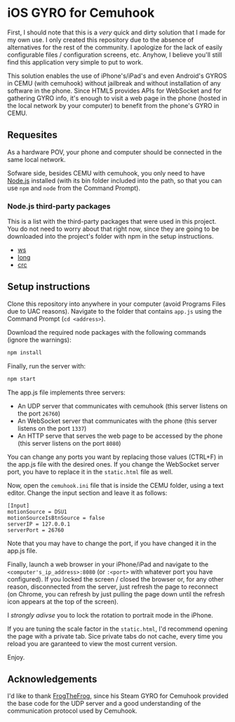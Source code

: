 # iOS GYRO for Cemuhook

First, I should note that this is a *very* quick and dirty solution that I made for my own use. I only created this repository due to the absence of alternatives for the rest of the community. I apologize for the lack of easily configurable files / configuration screens, etc. Anyhow, I believe you'll still find this application very simple to put to work.

This solution enables the use of iPhone's/iPad's and even Android's GYROS in CEMU (with cemuhook) without jailbreak and without installation of any software in the phone. Since HTML5 provides APIs for WebSocket and for gathering GYRO info, it's enough to visit a web page in the phone (hosted in the local network by your computer) to benefit from the phone's GYRO in CEMU.

## Requesites

As a hardware POV, your phone and computer should be connected in the same local network.

Sofware side, besides CEMU with cemuhook, you only need to have [Node.js](https://nodejs.org/) installed (with its bin folder included into the path, so that you can use `npm` and `node` from the Command Prompt).

### Node.js third-party packages

This is a list with the third-party packages that were used in this project. You do not need to worry about that right now, since they are going to be downloaded into the project's folder with npm in the setup instructions.

 - [ws](https://github.com/websockets/ws)
 - [long](https://www.npmjs.com/package/long)
 - [crc](https://www.npmjs.com/package/crc)

## Setup instructions

Clone this repository into anywhere in your computer (avoid Programs Files due to UAC reasons). Navigate to the folder that contains `app.js` using the Command Prompt (`cd <address>`).

Download the required node packages with the following commands (ignore the warnings):

```sh
npm install
```

Finally, run the server with:

```sh
npm start
```

The app.js file implements three servers:

 - An UDP server that communicates with cemuhook (this server listens on the port `26760`)
 - An WebSocket server that communicates with the phone (this server listens on the port `1337`)
 - An HTTP serve that serves the web page to be accessed by the phone (this server listens on the port `8080`)

You can change any ports you want by replacing those values (CTRL+F) in the app.js file with the desired ones. If you change the WebSocket server port, you have to replace it in the `static.html` file as well.

Now, open the `cemuhook.ini` file that is inside the CEMU folder, using a text editor. Change the input section and leave it as follows:

```
[Input]
motionSource = DSU1
motionSourceIsBtnSource = false
serverIP = 127.0.0.1
serverPort = 26760
```

Note that you may have to change the port, if you have changed it in the app.js file.

Finally, launch a web browser in your iPhone/iPad and navigate to the `<computer's_ip_address>:8080` (or `:<port>` with whatever port you have configured). If you locked the screen / closed the browser or, for any other reason, disconnected from the server, just refresh the page to reconnect (on Chrome, you can refresh by just pulling the page down until the refresh icon appears at the top of the screen).

I *strongly adivse* you to lock the rotation to portrait mode in the iPhone.

If you are tuning the scale factor in the `static.html`, I'd recommend opening the page with a private tab. Sice private tabs do not cache, every time you reload you are garanteed to view the most current version.

Enjoy.

## Acknowledgements

I'd like to thank [FrogTheFrog](https://github.com/FrogTheFrog/steam-gyro-for-cemuhook), since his Steam GYRO for Cemuhook provided the base code for the UDP server and a good understanding of the communication protocol used by Cemuhook.

